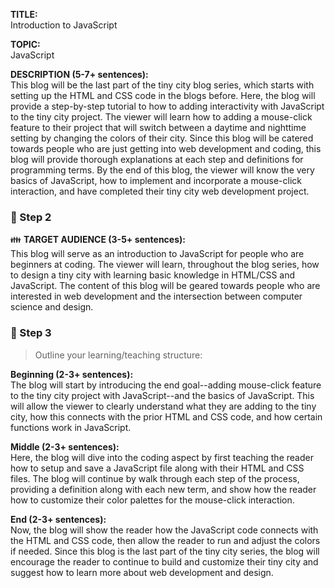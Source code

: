 **TITLE:**    
Introduction to JavaScript

**TOPIC:**    
JavaScript

**DESCRIPTION (5-7+ sentences):**    
This blog will be the last part of the tiny city blog series, which starts with setting up the HTML and CSS code in the blogs before. Here, the blog will provide a step-by-step tutorial to how to adding interactivity with JavaScript to the tiny city project. The viewer will learn how to adding a mouse-click feature to their project that will switch between a daytime and nighttime setting by changing the colors of their city. Since this blog will be catered towards people who are just getting into web development and coding, this blog will provide thorough explanations at each step and definitions for programming terms. By the end of this blog, the viewer will know the very basics of JavaScript, how to implement and incorporate a mouse-click interaction, and have completed their tiny city web development project.

### :pushpin: Step 2
:family: **TARGET AUDIENCE (3-5+ sentences):**    
This blog will serve as an introduction to JavaScript for people who are beginners at coding. The viewer will learn, throughout the blog series, how to design a tiny city with learning basic knowledge in HTML/CSS and JavaScript. The content of this blog will be geared towards people who are interested in web development and the intersection between computer science and design.

### :pushpin: Step 3
> Outline your learning/teaching structure: 

**Beginning (2-3+ sentences):**    
The blog will start by introducing the end goal--adding mouse-click feature to the tiny city project with JavaScript--and the basics of JavaScript. This will allow the viewer to clearly understand what they are adding to the tiny city, how this connects with the prior HTML and CSS code, and how certain functions work in JavaScript.

**Middle (2-3+ sentences):**    
Here, the blog will dive into the coding aspect by first teaching the reader how to setup and save a JavaScript file along with their HTML and CSS files. The blog will continue by walk through each step of the process, providing a definition along with each new term, and show how the reader how to customize their color palettes for the mouse-click interaction.

**End (2-3+ sentences):**    
Now, the blog will show the reader how the JavaScript code connects with the HTML and CSS code, then allow the reader to run and adjust the colors if needed. Since this blog is the last part of the tiny city series, the blog will encourage the reader to continue to build and customize their tiny city and suggest how to learn more about web development and design.

